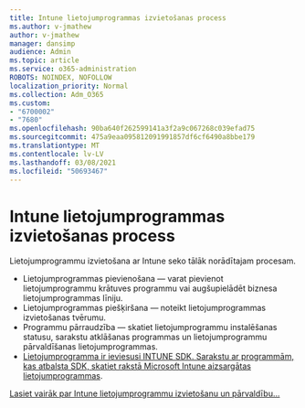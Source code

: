 ```yaml
---
title: Intune lietojumprogrammas izvietošanas process
ms.author: v-jmathew
author: v-jmathew
manager: dansimp
audience: Admin
ms.topic: article
ms.service: o365-administration
ROBOTS: NOINDEX, NOFOLLOW
localization_priority: Normal
ms.collection: Adm_O365
ms.custom:
- "6700002"
- "7680"
ms.openlocfilehash: 90ba640f262599141a3f2a9c067268c039efad75
ms.sourcegitcommit: 475a9eaa095812091991857df6cf6490a8bbe179
ms.translationtype: MT
ms.contentlocale: lv-LV
ms.lasthandoff: 03/08/2021
ms.locfileid: "50693467"
---
```

# <a name="intune-app-deployment-process"></a>Intune lietojumprogrammas izvietošanas process

Lietojumprogrammu izvietošana ar Intune seko tālāk norādītajam procesam.

- Lietojumprogrammas pievienošana — varat pievienot lietojumprogrammu krātuves programmu vai augšupielādēt biznesa lietojumprogrammas līniju.
- Lietojumprogrammas piešķiršana — noteikt lietojumprogrammas izvietošanas tvērumu.
- Programmu pārraudzība — skatiet lietojumprogrammu instalēšanas statusu, sarakstu atklāšanas programmas un lietojumprogrammu pārvaldīšanas lietojumprogrammas.
- [Lietojumprogramma ir ieviesusi INTUNE SDK. Sarakstu ar programmām, kas atbalsta SDK, skatiet rakstā Microsoft Intune aizsargātas lietojumprogrammas](https://docs.microsoft.com/mem/intune/apps/apps-supported-intune-apps).

[Lasiet vairāk par Intune lietojumprogrammu izvietošanu un pārvaldību...](https://docs.microsoft.com/mem/intune/apps/app-management)
